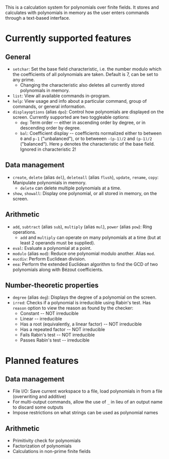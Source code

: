 This is a calculation system for polynomials over finite fields. It stores and calculates with polynomials in memory as the user enters commands through a text-based interface.

# Currently supported features

## General
- `setchar`: Set the base field characteristic, i.e. the number modulo which the coefficients of all polynomials are taken. Default is 7, can be set to any prime.
	- Changing the characteristic also deletes all currently stored polynomials in memory.
- `list`: View all available commands in-program.
- `help`: View usage and info about a particular command, group of commands, or general information.
- `displayoptions` (alias `dpo`): Control how polynomials are displayed on the screen. Currently supported are two toggleable options:
	- `deg`: Term order -- either in ascending order by degree, or in descending order by degree.
	- `bal`: Coefficient display -- coefficients normalized either to between `0` and `p-1` ("unbalanced"), or to betweeen `-(p-1)/2` and `(p-1)/2` ("balanced"). Here `p` denotes the characteristic of the base field. Ignored in characteristic 2!
## Data management
- `create`, `delete` (alias `del`), `deleteall` (alias `flush`), `update`, `rename`, `copy`: Manipulate polynomials in memory.
	- `delete` can delete multiple polynomials at a time.
- `show`, `showall`: Display one polynomial, or all stored in memory, on the screen.
## Arithmetic
- `add`, `subtract` (alias `sub`), `multiply` (alias `mul`), `power` (alias `pow`): Ring operations.
	- `add` and `multiply` can operate on many polynomials at a time (but at least 2 operands must be supplied).
- `eval`: Evaluate a polynomial at a point.
- `modulo` (alias `mod`): Reduce one polynomial modulo another. Alias `mod`.
- `eucdiv`: Perform Euclidean division.
- `eea`: Perform the extended Euclidean algorithm to find the GCD of two polynomials along with Bézout coefficients.
## Number-theoretic properties
- `degree` (alias `deg`): Displays the degree of a polynomial on the screen.
- `irred`: Checks if a polynomial is irreducible using Rabin's test. Has `reason` option to view the reason as found by the checker:
	- Constant -- NOT irreducible
	- Linear -- irreducible
	- Has a root (equivalently, a linear factor) -- NOT irreducible
	- Has a repeated factor -- NOT irreducible
	- Fails Rabin's test -- NOT irreducible
	- Passes Rabin's test -- irreducible

# Planned features

## Data management
- File I/O: Save current workspace to a file, load polynomials in from a file (overwriting and additive)
- For multi-output commands, allow the use of `_` in lieu of an output name to discard some outputs
- Impose restrictions on what strings can be used as polynomial names
## Arithmetic
- Primitivity check for polynomials
- Factorization of polynomials
- Calculations in non-prime finite fields